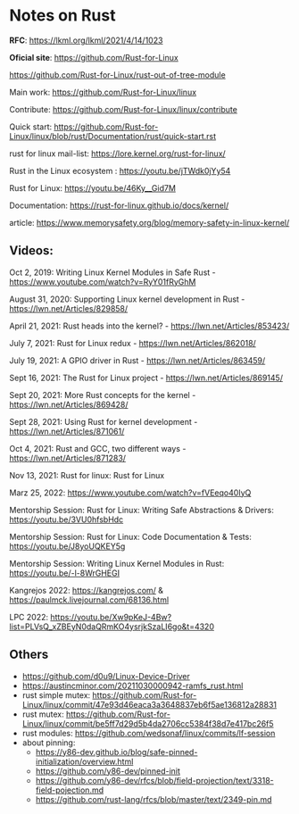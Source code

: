 # Notes on Rust

**RFC**: https://lkml.org/lkml/2021/4/14/1023

**Oficial site**: https://github.com/Rust-for-Linux

https://github.com/Rust-for-Linux/rust-out-of-tree-module

Main work: https://github.com/Rust-for-Linux/linux

Contribute: https://github.com/Rust-for-Linux/linux/contribute

Quick start: https://github.com/Rust-for-Linux/linux/blob/rust/Documentation/rust/quick-start.rst


rust for linux mail-list: https://lore.kernel.org/rust-for-linux/

Rust in the Linux ecosystem : https://youtu.be/jTWdk0jYy54

Rust for Linux: https://youtu.be/46Ky__Gid7M

Documentation: https://rust-for-linux.github.io/docs/kernel/ 

article: https://www.memorysafety.org/blog/memory-safety-in-linux-kernel/


## Videos: 

Oct 2, 2019: Writing Linux Kernel Modules in Safe Rust - https://www.youtube.com/watch?v=RyY01fRyGhM

August 31, 2020: Supporting Linux kernel development in Rust - https://lwn.net/Articles/829858/

April 21, 2021: Rust heads into the kernel? - https://lwn.net/Articles/853423/

July 7, 2021: Rust for Linux redux - https://lwn.net/Articles/862018/

July 19, 2021: A GPIO driver in Rust - https://lwn.net/Articles/863459/

Sept 16, 2021: The Rust for Linux project - https://lwn.net/Articles/869145/

Sept 20, 2021: More Rust concepts for the kernel - https://lwn.net/Articles/869428/

Sept 28, 2021: Using Rust for kernel development - https://lwn.net/Articles/871061/

Oct 4, 2021: Rust and GCC, two different ways - https://lwn.net/Articles/871283/

Nov 13, 2021: Rust for linux: Rust for Linux

Marz 25, 2022: https://www.youtube.com/watch?v=fVEeqo40IyQ

Mentorship Session: Rust for Linux: Writing Safe Abstractions & Drivers: https://youtu.be/3VU0hfsbHdc

Mentorship Session: Rust for Linux: Code Documentation & Tests: https://youtu.be/J8yoUQKEY5g

Mentorship Session: Writing Linux Kernel Modules in Rust: https://youtu.be/-l-8WrGHEGI

Kangrejos 2022: https://kangrejos.com/  & https://paulmck.livejournal.com/68136.html

LPC 2022: https://youtu.be/Xw9pKeJ-4Bw?list=PLVsQ_xZBEyN0daQRmKO4ysrjkSzaLI6go&t=4320




## Others

- https://github.com/d0u9/Linux-Device-Driver
- https://austincminor.com/20211030000942-ramfs_rust.html
- rust simple mutex: https://github.com/Rust-for-Linux/linux/commit/47e93d46eaca3a3648837eb6f5ae136812a28831
- rust mutex: https://github.com/Rust-for-Linux/linux/commit/be5ff7d29d5b4da2706cc5384f38d7e417bc26f5
- rust modules: https://github.com/wedsonaf/linux/commits/lf-session
- about pinning: 
    - https://y86-dev.github.io/blog/safe-pinned-initialization/overview.html
    - https://github.com/y86-dev/pinned-init
    - https://github.com/y86-dev/rfcs/blob/field-projection/text/3318-field-pojection.md 
    - https://github.com/rust-lang/rfcs/blob/master/text/2349-pin.md
